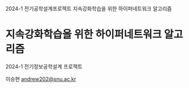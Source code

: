 2024-1 전기공학설계프로젝트
지속강화학습을 위한 하이퍼네트워크 알고리즘


# 지속강화학습을 위한 하이퍼네트워크 알고리즘
2024-1 전기정보공학설계 프로젝트

이승현
andrew202@snu.ac.kr 
